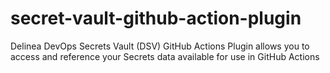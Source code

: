 # secret-vault-github-action-plugin
Delinea DevOps Secrets Vault (DSV) GitHub Actions Plugin allows you to access and reference your Secrets data available for use in GitHub Actions
